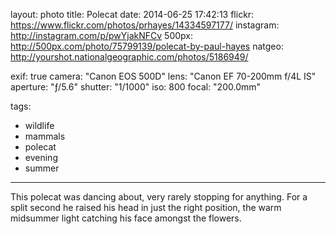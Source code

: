 layout: photo
title: Polecat
date: 2014-06-25 17:42:13
flickr: https://www.flickr.com/photos/prhayes/14334597177/
instagram: http://instagram.com/p/pwYjakNFCv
500px: http://500px.com/photo/75799139/polecat-by-paul-hayes
natgeo: http://yourshot.nationalgeographic.com/photos/5186949/

exif: true
camera: "Canon EOS 500D"
lens: "Canon EF 70-200mm f/4L IS"
aperture: "ƒ/5.6"
shutter: "1/1000"
iso: 800
focal: "200.0mm"

tags:
  - wildlife
  - mammals
  - polecat
  - evening
  - summer
---

This polecat was dancing about, very rarely stopping for anything. For a split second he raised his head in just the right position, the warm midsummer light catching his face amongst the flowers.
